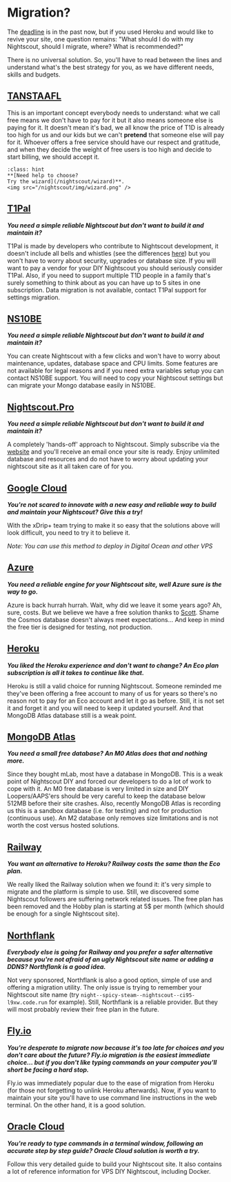 # Migration?

The [deadline](https://blog.heroku.com/next-chapter) is in the past now, but if you used Heroku and would like to revive your site, one question remains: "What should I do with my Nightscout, should I migrate, where? What is recommended?"

There is no universal solution. So, you'll have to read between the lines and understand what's the best strategy for you, as we have different needs, skills and budgets.

## **[TANSTAAFL](https://en.wiktionary.org/wiki/TANSTAAFL)**

This is an important concept everybody needs to understand: what we call free means we don't have to pay for it but it also means someone else is paying for it. It doesn't mean it's bad, we all know the price of T1D is already too high for us and our kids but we can't **pretend** that someone else will pay for it. Whoever offers a free service should have our respect and gratitude, and when they decide the weight of free users is too high and decide to start billing, we should accept it.

```{admonition} Confusing?
:class: hint
**[Need help to choose?
Try the wizard](/nightscout/wizard)**.
<img src="/nightscout/img/wizard.png" />
```

## **[T1Pal](/index.md#t1pal)**

***You need a simple reliable Nightscout but don't want to build it and maintain it?***

T1Pal is made by developers who contribute to Nightscout development, it doesn't include all bells and whistles (see the differences [here](https://t1pal.com/legal/faq_8_18_2020_13_38#compare-to-nightscout)) but you won't have to worry about security, upgrades or database size. If you will want to pay a vendor for your DIY Nightscout you should seriously consider T1Pal. Also, if you need to support multiple T1D people in a family that's surely something to think about as you can have up to 5 sites in one subscription. Data migration is not available, contact T1Pal support for settings migration.

## **[NS10BE](/index.md#ns10be)**

***You need a simple reliable Nightscout but don't want to build it and maintain it?***

You can create Nightscout with a few clicks and won't have to worry about maintenance, updates, database space and CPU limits.  Some features are not available for legal reasons and if you need extra variables setup you can contact NS10BE support. You will need to copy your Nightscout settings but can migrate your Mongo database easily in NS10BE.

## **[Nightscout.Pro](/index.md#nightscout-pro)**

***You need a simple reliable Nightscout but don't want to build it and maintain it?***

A completely 'hands-off' approach to Nightscout. Simply subscribe via the [website](https://nightscout.pro/) and you'll receive an email once your site is ready. Enjoy unlimited database and resources and do not have to worry about updating your nightscout site as it all taken care of for you.

## [**Google Cloud**](https://navid200.github.io/xDrip/docs/Nightscout/GoogleCloud)

***You're not scared to innovate with a new easy and reliable way to build and maintain your Nightscout? Give this a try!***

With the xDrip+ team trying to make it so easy that the solutions above will look difficult, you need to try it to believe it.

*Note: You can use this method to deploy in Digital Ocean and other VPS*

## **[Azure](/vendors/azure/new_user)**

***You need a reliable engine for your Nightscout site, well Azure sure is the way to go.***

Azure is back hurrah hurrah. Wait, why did we leave it some years ago? Ah, sure, costs. But we believe we have a free solution thanks to [Scott](https://www.youtube.com/watch?v=EDADrteGBnY). Shame the Cosmos database doesn't always meet expectations... And keep in mind the free tier is designed for testing, not production.

## **[Heroku](/vendors/heroku/ecoplan)**

***You liked the Heroku experience and don't want to change? An Eco plan subscription is all it takes to continue like that.***

Heroku is still a valid choice for running Nightscout. Someone reminded me they've been offering a free account to many of us for years so there's no reason not to pay for an Eco account and let it go as before. Still, it is not set it and forget it and you will need to keep it updated yourself. And that MongoDB Atlas database still is a weak point.

## [**MongoDB Atlas**](/vendors/mongodb/atlas)

***You need a small free database? An M0 Atlas does that and nothing more.***

Since they bought mLab, most have a database in MongoDB. This is a weak point of Nightscout DIY and forced our developers to do a lot of work to cope with it. An M0 free database is very limited in size and DIY Loopers/AAPS'ers should be very careful to keep the database below 512MB before their site crashes. Also, recently MongoDB Atlas is recording us this is a sandbox database (i.e. for testing) and not for production (continuous use). An M2 database only removes size limitations and is not worth the cost versus hosted solutions.

## **[Railway](/vendors/railway/new_user)**

***You want an alternative to Heroku? Railway costs the same than the Eco plan.***

We really liked the Railway solution when we found it: it's very simple to migrate and the platform is simple to use. Still, we discovered some Nightscout followers are suffering network related issues. The free plan has been removed and the Hobby plan is starting at 5$ per month (which should be enough for a single Nightscout site).

## **[Northflank](/vendors/northflank/new_user)**

***Everybody else is going for Railway and you prefer a safer alternative because you're not afraid of an ugly Nightscout site name or adding a DDNS? Northflank is a good idea.***

Not very sponsored, Northflank is also a good option, simple of use and offering a migration utility. The only issue is trying to remember your Nightscout site name (try `night--spicy-steam--nightscout--ci95-l9xw.code.run` for example). Still, Northflank is a reliable provider. But they will most probably review their free plan in the future.

## **[Fly.io](/vendors/fly.io/migrate)**

***You're desperate to migrate now because it's too late for choices and you don't care about the future? Fly.io migration is the easiest immediate choice... but if you don't like typing commands on your computer you'll short be facing a hard stop.***

Fly.io was immediately popular due to the ease of migration from Heroku (for those not forgetting to unlink Heroku afterwards). Now, if you want to maintain your site you'll have to use command line instructions in the web terminal. On the other hand, it is a good solution.

## [**Oracle Cloud**](https://www.dropbox.com/s/5twlqrndofqno0t/0-amber-oracle.pdf)

***You're ready to type commands in a terminal window, following an accurate step by step guide? Oracle Cloud solution is worth a try.***

Follow this very detailed guide to build your Nightscout site. It also contains a lot of reference information for VPS DIY Nightscout, including Docker.

</br>
